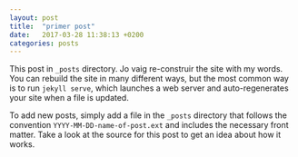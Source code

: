 ```yaml
---
layout: post
title:  "primer post"
date:   2017-03-28 11:38:13 +0200
categories: posts
---
```


This post in `_posts` directory. Jo vaig re-construir the site with my words. You can rebuild the site in many different ways, but the most common way is to run `jekyll serve`, which launches a web server and auto-regenerates your site when a file is updated.

To add new posts, simply add a file in the `_posts` directory that follows the convention `YYYY-MM-DD-name-of-post.ext` and includes the necessary front matter. Take a look at the source for this post to get an idea about how it works.

